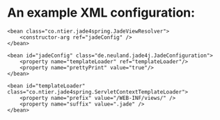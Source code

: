 An example XML configuration:
=============================
	<bean class="co.ntier.jade4spring.JadeViewResolver">
		<constructor-arg ref="jadeConfig" />
	</bean>
	
	<bean id="jadeConfig" class="de.neuland.jade4j.JadeConfiguration">
		<property name="templateLoader" ref="templateLoader"/>
		<property name="prettyPrint" value="true"/>
	</bean>
	
	<bean id="templateLoader" class="co.ntier.jade4spring.ServletContextTemplateLoader">
		<property name="prefix" value="/WEB-INF/views/" />
		<property name="suffix" value=".jade" />
	</bean>